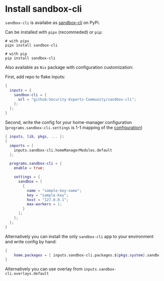 # Install sandbox-cli

`sandbox-cli` is availabe as [sandbox-cli](https://pypi.org/project/sandbox-cli/) on PyPi.

Can be installed with `pipx` (recommeded) or `pip`:

```shell
# with pipx
pipx install sandbox-cli

# with pip
pip install sandbox-cli
```

Also available as `Nix` package with configuration customization:

First, add repo to flake inputs:

```nix title="flake.nix"
{
  inputs = {
    sandbox-cli = {
      url = "github:Security-Experts-Community/sandbox-cli";
    };
  };
}
```

Second, write the config for your home-manager configuration (`programs.sandbox-cli.settings` is 1-1 mapping of the [configuration](./configuration.md))

```nix title="module.nix"
{ inputs, lib, pkgs, ... }:
{
  imports = [
    inputs.sandbox-cli.homeManagerModules.default
  ];

  programs.sandbox-cli = {
    enable = true;

    settings = {
      sandbox = [
        {
          name = "sample-key-name";
          key = "sample-key";
          host = "127.0.0.1";
          max-workers = 1;
        }
      ];
    };
  };
}
```

Alternatively you can install the only `sandbox-cli` app to your environment and write config by hand:

```nix
{
    home.packages = [ inputs.sandbox-cli.packages.${pkgs.system}.sandbox-cli ];
}
```

Alternatively you can use overlay from `inputs.sandbox-cli.overlays.default`
